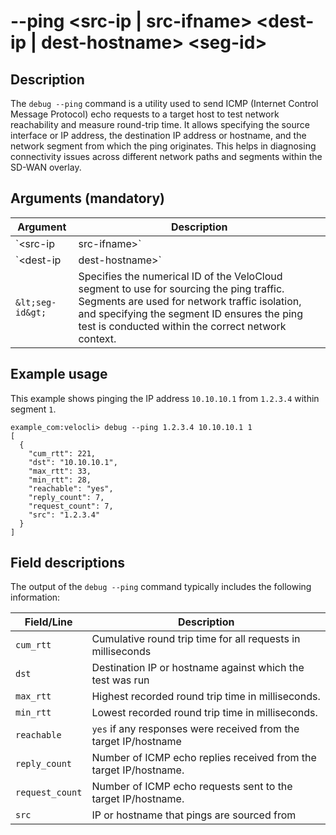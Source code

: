 #	--ping &lt;src-ip | src-ifname&gt; &lt;dest-ip | dest-hostname&gt; &lt;seg-id&gt;

##	Description
The `debug --ping` command is a utility used to send ICMP (Internet Control Message Protocol) echo requests to a target host to test network reachability and measure round-trip time.  It allows specifying the source interface or IP address, the destination IP address or hostname, and the network segment from which the ping originates. This helps in diagnosing connectivity issues across different network paths and segments within the SD-WAN overlay.

##  Arguments (mandatory)
| Argument | Description |
|---|---|
| `&lt;src-ip | src-ifname&gt;` | Specifies the source IP address (e.g., `192.168.1.1`) or the logical interface name (e.g., `GE1`, `GE2`, `SFP1`, `USB1`) on the VeloCloud Edge from which the ICMP ping packets will be sent. |
| `&lt;dest-ip | dest-hostname&gt;` | Specifies the destination IP address (e.g., `8.8.8.8`) or a fully qualified domain name (e.g., `www.google.com`) that the ping requests will be sent to. |
| `&lt;seg-id&gt;` | Specifies the numerical ID of the VeloCloud segment to use for sourcing the ping traffic. Segments are used for network traffic isolation, and specifying the segment ID ensures the ping test is conducted within the correct network context. |

##  Example usage
This example shows pinging the IP address `10.10.10.1` from `1.2.3.4` within segment `1`.

```
example_com:velocli> debug --ping 1.2.3.4 10.10.10.1 1
[
  {
    "cum_rtt": 221,
    "dst": "10.10.10.1",
    "max_rtt": 33,
    "min_rtt": 28,
    "reachable": "yes",
    "reply_count": 7,
    "request_count": 7,
    "src": "1.2.3.4"
  }
]
```

##  Field descriptions
The output of the `debug --ping` command typically includes the following information:

| Field/Line | Description |
|---|---|
| `cum_rtt` | Cumulative round trip time for all requests in milliseconds |
| `dst` | Destination IP or hostname against which the test was run |
| `max_rtt` | Highest recorded round trip time in milliseconds. |
| `min_rtt` | Lowest recorded round trip time in milliseconds. |
| `reachable` | `yes` if any responses were received from the target IP/hostname |
| `reply_count` | Number of ICMP echo replies received from the target IP/hostname. |
| `request_count` | Number of ICMP echo requests sent to the target IP/hostname. |
| `src` | IP or hostname that pings are sourced from |